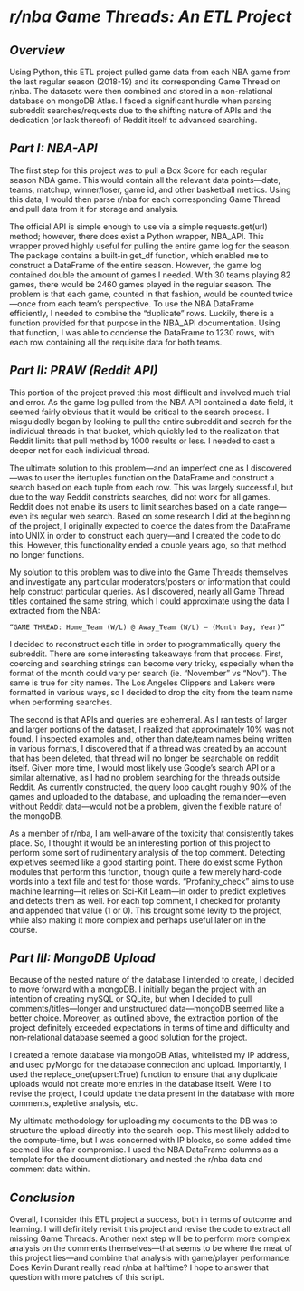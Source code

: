 
# ***r/nba Game Threads: An ETL Project***

## ***Overview***

Using Python, this ETL project pulled game data from each NBA game from the last regular season (2018-19) and its corresponding Game Thread on r/nba. The datasets were then combined and stored in a non-relational database on mongoDB Atlas. I faced a significant hurdle when parsing subreddit searches/requests due to the shifting nature of APIs and the dedication (or lack thereof) of Reddit itself to advanced searching.

## ***Part I: NBA-API***

The first step for this project was to pull a Box Score for each regular season NBA game. This would contain all the relevant data points—date, teams, matchup, winner/loser, game id, and other basketball metrics. Using this data, I would then parse r/nba for each corresponding Game Thread and pull data from it for storage and analysis.

The official API is simple enough to use via a simple requests.get(url) method; however, there does exist a Python wrapper, NBA_API. This wrapper proved highly useful for pulling the entire game log for the season. The package contains a built-in get_df function, which enabled me to construct a DataFrame of the entire season. However, the game log contained double the amount of games I needed. With 30 teams playing 82 games, there would be 2460 games played in the regular season. The problem is that each game, counted in that fashion, would be counted twice—once from each team’s perspective. To use the NBA DataFrame efficiently, I needed to combine the “duplicate” rows. Luckily, there is a function provided for that purpose in the NBA_API documentation. Using that function, I was able to condense the DataFrame to 1230 rows, with each row containing all the requisite data for both teams. 

## ***Part II: PRAW (Reddit API)***

This portion of the project proved this most difficult and involved much trial and error. As the game log pulled from the NBA API contained a date field, it seemed fairly obvious that it would be critical to the search process. I misguidedly began by looking to pull the entire subreddit and search for the individual threads in that bucket, which quickly led to the realization that Reddit limits that pull method by 1000 results or less. I needed to cast a deeper net for each individual thread.

The ultimate solution to this problem—and an imperfect one as I discovered—was to user the itertuples function on the DataFrame and construct a search based on each tuple from each row. This was largely successful, but due to the way Reddit constricts searches, did not work for all games. Reddit does not enable its users to limit searches based on a date range—even its regular web search. Based on some research I did at the beginning of the project, I originally expected to coerce the dates from the DataFrame into UNIX in order to construct each query—and I created the code to do this. However, this functionality ended a couple years ago, so that method no longer functions.

My solution to this problem was to dive into the Game Threads themselves and investigate any particular moderators/posters or information that could help construct particular queries. As I discovered, nearly all Game Thread titles contained the same string, which I could approximate using the data I extracted from the NBA: 

`“GAME THREAD: Home_Team (W/L) @ Away_Team (W/L) – (Month Day, Year)”`

I decided to reconstruct each title in order to programmatically query the subreddit. There are some interesting takeaways from that process. First, coercing and searching strings can become very tricky, especially when the format of the month could vary per search (ie. “November” vs “Nov”). The same is true for city names. The Los Angeles Clippers and Lakers were formatted in various ways, so I decided to drop the city from the team name when performing searches. 

The second is that APIs and queries are ephemeral. As I ran tests of larger and larger portions of the dataset, I realized that approximately 10% was not found. I inspected examples and, other than date/team names being written in various formats, I discovered that if a thread was created by an account that has been deleted, that thread will no longer be searchable on reddit itself. Given more time, I would most likely use Google’s search API or a similar alternative, as I had no problem searching for the threads outside Reddit. As currently constructed, the query loop caught roughly 90% of the games and uploaded to the database, and uploading the remainder—even without Reddit data—would not be a problem, given the flexible nature of the mongoDB.

As a member of r/nba, I am well-aware of the toxicity that consistently takes place. So, I thought it would be an interesting portion of this project to perform some sort of rudimentary analysis of the top comment. Detecting expletives seemed like a good starting point. There do exist some Python modules that perform this function, though quite a few merely hard-code words into a text file and test for those words. “Profanity_check” aims to use machine learning—it relies on Sci-Kit Learn—in order to predict expletives and detects them as well. For each top comment, I checked for profanity and appended that value (1 or 0). This brought some levity to the project, while also making it more complex and perhaps useful later on in the course.

## ***Part III: MongoDB Upload***

Because of the nested nature of the database I intended to create, I decided to move forward with a mongoDB. I initially began the project with an intention of creating mySQL or SQLite, but when I decided to pull comments/titles—longer and unstructured data—mongoDB seemed like a better choice. Moreover, as outlined above, the extraction portion of the project definitely exceeded expectations in terms of time and difficulty and non-relational database seemed a good solution for the project.

I created a remote database via mongoDB Atlas, whitelisted my IP address, and used pyMongo for the database connection and upload. Importantly, I used the replace_one(upsert:True) function to ensure that any duplicate uploads would not create more entries in the database itself. Were I to revise the project, I could update the data present in the database with more comments, expletive analysis, etc.

My ultimate methodology for uploading my documents to the DB was to structure the upload directly into the search loop. This most likely added to the compute-time, but I was concerned with IP blocks, so some added time seemed like a fair compromise. I used the NBA DataFrame columns as a template for the document dictionary and nested the r/nba data and comment data within. 

## ***Conclusion***

Overall, I consider this ETL project a success, both in terms of outcome and learning. I will definitely revisit this project and revise the code to extract all missing Game Threads. Another next step will be to perform more complex analysis on the comments themselves—that seems to be where the meat of this project lies—and combine that analysis with game/player performance. Does Kevin Durant really read r/nba at halftime? I hope to answer that question with more patches of this script.

